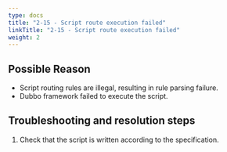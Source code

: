```yaml
---
type: docs
title: "2-15 - Script route execution failed"
linkTitle: "2-15 - Script route execution failed"
weight: 2
---
```


## Possible Reason

* Script routing rules are illegal, resulting in rule parsing failure.
* Dubbo framework failed to execute the script.

## Troubleshooting and resolution steps
1. Check that the script is written according to the specification.



<p style="margin-top: 3rem;"> </p>